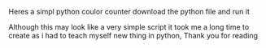 Heres a simpl python coulor counter download the python file and run it 

Although this may look like a very simple script it took me a long time to create as i had to teach myself new thing in python, 
Thank you for reading
